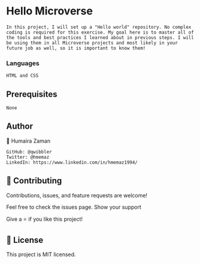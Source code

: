 # Hello Microverse

    In this project, I will set up a "Hello world" repository. No complex coding is required for this exercise. My goal here is to master all of the tools and best practices I learned about in previous steps. I will be using them in all Microverse projects and most likely in your future job as well, so it is important to know them!

### Languages

    HTML and CSS

## Prerequisites

    None

## Author

👤 Humaira Zaman

    GitHub: @qwibbler
    Twitter: @hmemaz
    LinkedIn: https://www.linkedin.com/in/hmemaz1994/


## 🤝 Contributing

Contributions, issues, and feature requests are welcome!

Feel free to check the issues page.
Show your support

Give a ⭐️ if you like this project!

## 📝 License

This project is MIT licensed.
